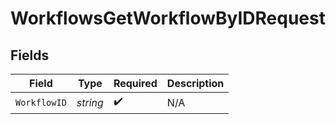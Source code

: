 # WorkflowsGetWorkflowByIDRequest


## Fields

| Field              | Type               | Required           | Description        |
| ------------------ | ------------------ | ------------------ | ------------------ |
| `WorkflowID`       | *string*           | :heavy_check_mark: | N/A                |